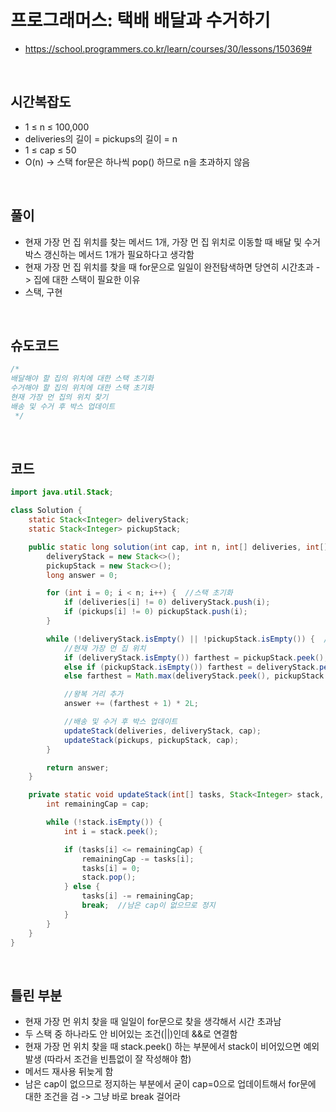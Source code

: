 # 프로그래머스: 택배 배달과 수거하기
* https://school.programmers.co.kr/learn/courses/30/lessons/150369#

<br>

## 시간복잡도
* 1 ≤ n ≤ 100,000
* deliveries의 길이 = pickups의 길이 = n
* 1 ≤ cap ≤ 50
* O(n) -> 스택 for문은 하나씩 pop() 하므로 n을 초과하지 않음 

<br>

## 풀이
* 현재 가장 먼 집 위치를 찾는 메서드 1개, 가장 먼 집 위치로 이동할 때 배달 및 수거 박스 갱신하는 메서드 1개가 필요하다고 생각함
* 현재 가장 먼 집 위치를 찾을 때 for문으로 일일이 완전탐색하면 당연히 시간초과 -> 집에 대한 스택이 필요한 이유
* 스택, 구현

<br> 

## 슈도코드
```java
/*
배달해야 할 집의 위치에 대한 스택 초기화 
수거해야 할 집의 위치에 대한 스택 초기화 
현재 가장 먼 집의 위치 찾기 
배송 및 수거 후 박스 업데이트
 */
```

<br>

## 코드
```java
import java.util.Stack;

class Solution {
    static Stack<Integer> deliveryStack;
    static Stack<Integer> pickupStack;

    public static long solution(int cap, int n, int[] deliveries, int[] pickups) {
        deliveryStack = new Stack<>();
        pickupStack = new Stack<>();
        long answer = 0;

        for (int i = 0; i < n; i++) {  //스택 초기화 
            if (deliveries[i] != 0) deliveryStack.push(i);
            if (pickups[i] != 0) pickupStack.push(i);
        }

        while (!deliveryStack.isEmpty() || !pickupStack.isEmpty()) {  //스택이 하나라도 비어있지 않으면(=아직 방문해야 할 집이 남아있다는 의미) 계속 반복
            //현재 가장 먼 집 위치
            if (deliveryStack.isEmpty()) farthest = pickupStack.peek();
            else if (pickupStack.isEmpty()) farthest = deliveryStack.peek();
            else farthest = Math.max(deliveryStack.peek(), pickupStack.peek());

            //왕복 거리 추가
            answer += (farthest + 1) * 2L;

            //배송 및 수거 후 박스 업데이트
            updateStack(deliveries, deliveryStack, cap);
            updateStack(pickups, pickupStack, cap);
        }

        return answer;
    }

    private static void updateStack(int[] tasks, Stack<Integer> stack, int cap) {
        int remainingCap = cap;

        while (!stack.isEmpty()) {
            int i = stack.peek();

            if (tasks[i] <= remainingCap) {
                remainingCap -= tasks[i];
                tasks[i] = 0;
                stack.pop();
            } else {
                tasks[i] -= remainingCap;
                break;  //남은 cap이 없으므로 정지
            }
        }
    }
}
```

<br>

## 틀린 부분
* 현재 가장 먼 위치 찾을 때 일일이 for문으로 찾을 생각해서 시간 초과남
* 두 스택 중 하나라도 안 비어있는 조건(||)인데 &&로 연결함 
* 현재 가장 먼 위치 찾을 때 stack.peek() 하는 부분에서 stack이 비어있으면 예외 발생 (따라서 조건을 빈틈없이 잘 작성해야 함)
* 메서드 재사용 뒤늦게 함
* 남은 cap이 없으므로 정지하는 부분에서 굳이 cap=0으로 업데이트해서 for문에 대한 조건을 검 -> 그냥 바로 break 걸어라 
